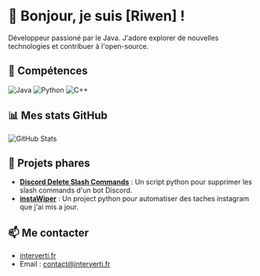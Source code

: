 # 👋 Bonjour, je suis [Riwen] !

Développeur passioné par le Java. J'adore explorer de nouvelles technologies et contribuer à l'open-source.

## 🔧 Compétences
![Java](https://img.shields.io/badge/-Java-007396?style=flat&logo=java&logoColor=white)
![Python](https://img.shields.io/badge/-Python-3776AB?style=flat&logo=python&logoColor=white)
![C++](https://img.shields.io/badge/-C++-00599C?style=flat&logo=c%2B%2B&logoColor=white)

## 📊 Mes stats GitHub
![GitHub Stats](https://github-readme-stats.vercel.app/api?username=frenchopium&show_icons=true&theme=dark)

## 🌟 Projets phares
- **[Discord Delete Slash Commands](https://github.com/frenchopium/discord-delete-slash-commands)** : Un script python pour supprimer les slash commands d'un bot Discord.
- **[instaWiper](https://github.com/frenchopium/instaWiper)** : Un project python pour automatiser des taches instagram que j'ai mis a jour.

## 📫 Me contacter
- [interverti.fr](https://interverti.fr/)
- Email : contact@interverti.fr
